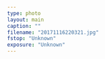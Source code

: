 ```yaml
---
type: photo
layout: main
caption: ""
filename: "20171116220321.jpg"
fstop: "Unknown"
exposure: "Unknown"
---
```

